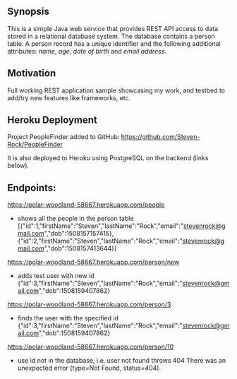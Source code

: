 ## Synopsis

This is a simple Java web service that provides REST API access to data stored in a relational database system. The database contains a person table. A person record has a unique identifier and the following additional attributes: *name*, *age*, *date of birth* and *email address*.

## Motivation

Full working REST application sample showcasing my work, and testbed to add/try new features like frameworks, etc.

## Heroku Deployment

Project PeopleFinder added to GitHub:
https://github.com/Steven-Rock/PeopleFinder

It is also deployed to Heroku using PostgreSQL on the backend (links below).

## Endpoints:

https://polar-woodland-58667.herokuapp.com/people
- shows all the people in the person table
[{"id":1,"firstName":"Steven","lastName":"Rock","email":"stevenrock@gmail.com","dob":1508157157415},
{"id":2,"firstName":"Steven","lastName":"Rock","email":"stevenrock@gmail.com","dob":1508157413644}]

https://polar-woodland-58667.herokuapp.com/person/new
- adds test user with new id
{"id":3,"firstName":"Steven","lastName":"Rock","email":"stevenrock@gmail.com","dob":1508159407862}

https://polar-woodland-58667.herokuapp.com/person/3
- finds the user with the specified id
{"id":3,"firstName":"Steven","lastName":"Rock","email":"stevenrock@gmail.com","dob":1508159407862}

https://polar-woodland-58667.herokuapp.com/person/10
- use id not in the database, i.e. user not found throws 404
There was an unexpected error (type=Not Found, status=404).
